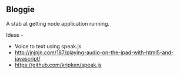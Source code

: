 Bloggie
-------

A stab at getting node application running.

Ideas - 

* Voice to text using speak.js 
* http://jnjnjn.com/187/playing-audio-on-the-ipad-with-html5-and-javascript/
* https://github.com/kripken/speak.js
